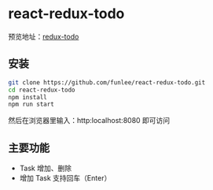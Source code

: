 react-redux-todo
===============
预览地址：[redux-todo](https://funlee.github.io/react-redux-todo/ "react-redux-todo")

安装
----
```bash
git clone https://github.com/funlee/react-redux-todo.git
cd react-redux-todo
npm install
npm run start
```
然后在浏览器里输入：http:localhost:8080 即可访问

主要功能
-------
* Task 增加、删除
* 增加 Task 支持回车（Enter）
